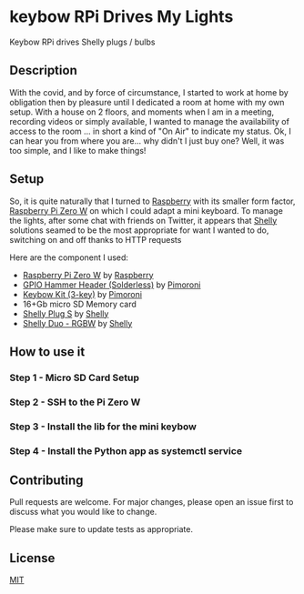 # keybow RPi Drives My Lights
Keybow RPi drives Shelly plugs / bulbs

## Description
With the covid, and by force of circumstance, I started to work at home by obligation then by pleasure until I dedicated a room at home with my own setup. 
With a house on 2 floors, and moments when I am in a meeting, recording videos or simply available, I wanted to manage the availability of access to the room ... in short a kind of "On Air" to indicate my status. Ok, I can hear you from where you are... why didn't I just buy one? Well, it was too simple, and I like to make things!  

## Setup
So, it is quite naturally that I turned to [Raspberry](https://www.raspberrypi.com/) with its smaller form factor, [Raspberry Pi Zero W](https://www.raspberrypi.com/products/raspberry-pi-zero-w/) on which I could adapt a mini keyboard. To manage the lights, after some chat with friends on Twitter, it appears that [Shelly](https://shelly.cloud/) solutions seamed to be the most appropriate for want I wanted to do, switching on and off thanks to HTTP requests

Here are the component I used:
- [Raspberry Pi Zero W](https://www.raspberrypi.com/products/raspberry-pi-zero-w/) by [Raspberry](https://www.raspberrypi.com/)
- [GPIO Hammer Header (Solderless)](https://shop.pimoroni.com/products/gpio-hammer-header?variant=35643241098) by [Pimoroni](https://shop.pimoroni.com/)
- [Keybow Kit (3-key)](https://shop.pimoroni.com/products/keybow-mini-3-key-macro-pad-kit?variant=27890390696019) by [Pimoroni](https://shop.pimoroni.com/)
- 16+Gb micro SD Memory card
- [Shelly Plug S](https://shop.shelly.cloud/shelly-plug-s-wifi-smart-home-automation#62) by [Shelly](https://shelly.cloud/)
- [Shelly Duo - RGBW](https://shop.shelly.cloud/shelly-bulb-rgbw-e27-wifi-smart-home-automation#436) by [Shelly](https://shelly.cloud/)
    
## How to use it
### Step 1 - Micro SD Card Setup

### Step 2 - SSH to the Pi Zero W

### Step 3 - Install the lib for the mini keybow

### Step 4 - Install the Python app as systemctl service

## Contributing
Pull requests are welcome. For major changes, please open an issue first to discuss what you would like to change.

Please make sure to update tests as appropriate.

## License
[MIT](https://choosealicense.com/licenses/mit/)

